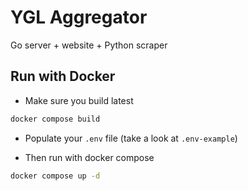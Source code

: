 # YGL Aggregator

Go server + website + Python scraper

## Run with Docker
- Make sure you build latest
```sh
docker compose build
```

- Populate your `.env` file (take a look at `.env-example`)

- Then run with docker compose
```sh
docker compose up -d
```
